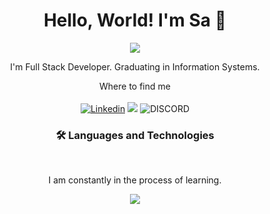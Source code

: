 <h1 align="center">Hello, World! I'm Sa 👋</h1>

<div align="center">

<img src="https://lh3.googleusercontent.com/EHfUGB93K3bMbicpRDbMx004qWHezFkB_zV8sCRBcbaJClfDtHy7yq1FU1DEH8AFbzEuYbnerN53OlNkPcDZQgwDVk-jQgw3Ok6hRwhubKaG8RFF-GMGz_6-gzniGi3ZrJNptzlDDw6-f0MuaPtKo80L0ve__I0Qf3U1v5U61VvkERaeNYCCWxh6rhEqpEyvZJVsvtIDtu7NSJW3sd0Vla3LmUjyjk9dX7mqzj90yfo4n7IXyaLPt6rKdrHz7g1BvAtfSuMZPyTMhf-SLyW_oSjcsTO_OL23LKF2APMo56SGVakYoaYGZVhzJ_AHjoxIiMl_4nwmUIKpX2RDnqTsxO-_DaFRL_35plkbjrdP-NOUCod5wEi_Z-W9CW0PW9B-A0tDO3LNSw-Kf9DQ2nyCECgEjxAjJkV73NdKzNmTfauNEdzn51YkRPyGurCeQ5CMyjmD8xvZSkYkeyDSvu0e89rcoPuYgNCYYKHohRekcc7w5NZ8sTTr_EYvEQbAWtQA2LcpSCUlpQSqUeMWoukECTqWME0dTw7N5NEf85uz5w5vOUq6zU7B1SiBKxFg0KHQScZ7MCJJwoYJq-BIJUasmXGxIvN3q_0vTJeS-zVxoe3JuPNUG1F_bOkALets3zJ_uB11lBlJTBrMokZpY-WUudJrLvcvKOufj1mF8QZvLDXq7Sfro_ErZz1_d4nT__INT0TznxwLMTqz6y0Q2_t30Qtwym5gyV8uLcqc1OSOwki6mpRpqgTHrp3RPCGJYm0=s200-no?authuser=0">

</div>

<div align="center">

<p>I'm Full Stack Developer. Graduating in Information Systems.</p>

Where to find me <br><br>
[![Linkedin](https://img.shields.io/badge/LinkedIn-0077B5?style=for-the-badge&logo=linkedin&logoColor=white)](https://www.linkedin.com/in/guimaraesabrina/)
<a href="https://www.codewars.com/users/guimaraesadev"><img src="https://img.shields.io/badge/Codewars-B1361E?style=for-the-badge&logo=Codewars&logoColor=white"></a> 
![DISCORD](https://img.shields.io/badge/Discord-7289DA?style=for-the-badge&logo=discord&logoColor=white)

</div>

<h3 align="center">🛠 Languages and Technologies</h3> <br>

<p align="center">I am constantly in the process of learning.</p>

<p align="center">
  <a href="https://skillicons.dev">
    <img src="https://skillicons.dev/icons?i=javascript,jquery,nodejs,css,bootstrap,html,mysql,vscode,figma,linux" />
  </a>
</p>

